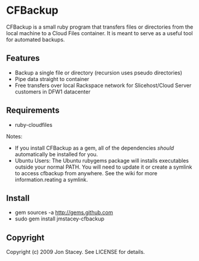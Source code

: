 CFBackup
=========

CFBackup is a small ruby program that transfers files or directories from the local machine to a Cloud Files container. It is meant to serve as a useful tool for automated backups.

Features
-----------

* Backup a single file or directory (recursion uses pseudo directories)
* Pipe data straight to container
* Free transfers over local Rackspace network for Slicehost/Cloud Server 
  customers in DFW1 datacenter
	
Requirements
--------------

* ruby-cloudfiles

Notes: 
* If you install CFBackup as a gem, all of the dependencies _should_ automatically be installed for you.
* Ubuntu Users: The Ubuntu rubygems package will installs executables outside your normal PATH. You will
  need to update it or create a symlink to access cfbackup from anywhere. See the wiki for more information.reating a symlink.

Install
-----------

* gem sources -a http://gems.github.com
* sudo gem install jmstacey-cfbackup

Copyright
------------

Copyright (c) 2009 Jon Stacey. See LICENSE for details.